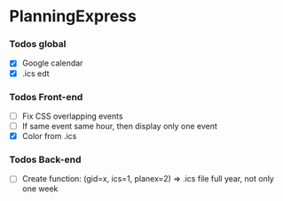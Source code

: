 # PlanningExpress

### Todos global

- [x] Google calendar
- [x] .ics edt

### Todos Front-end

 - [ ] Fix CSS overlapping events
 - [ ] If same event same hour, then display only one event
 - [x] Color from .ics
 
### Todos Back-end

 - [ ] Create function: (gid=x, ics=1, planex=2) => .ics file full year, not only one week
